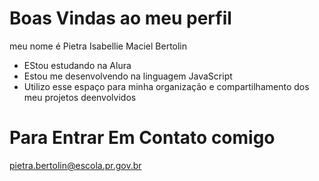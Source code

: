 # Boas Vindas ao meu perfil

meu nome é Pietra Isabellie Maciel Bertolin

* EStou estudando na Alura
* Estou me desenvolvendo na linguagem JavaScript
* Utilizo esse espaço para minha organização e compartilhamento dos meu projetos deenvolvidos
  
# Para Entrar Em Contato comigo

pietra.bertolin@escola.pr.gov.br
